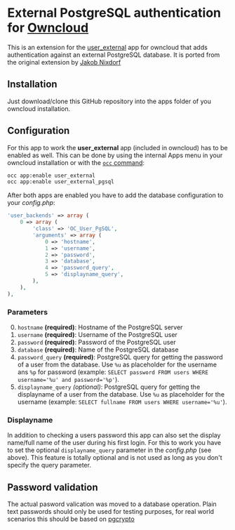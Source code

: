 # External PostgreSQL authentication for [Owncloud](https:/owncloud.com)

This is an extension for the [user_external](https://docs.nextcloud.com/server/12/admin_manual/configuration_user/user_auth_ftp_smb_imap.html) app for owncloud that adds authentication against an external PostgreSQL database. It is ported from the original extension by [Jakob Nixdorf](https://github.com/flocke/user_external_pgsql)

## Installation

Just download/clone this GitHub repository into the apps folder of you owncloud installation.

## Configuration

For this app to work the **user_external** app (included in owncloud) has to be enabled as well.
This can be done by using the internal Apps menu in your owncloud installation or with the [`occ` command](https://docs.nextcloud.com/server/12/admin_manual/configuration_server/occ_command.html):

```bash
occ app:enable user_external
occ app:enable user_external_pgsql
```

After both apps are enabled you have to add the database configuration to your _config.php_:

```php
'user_backends' => array (
    0 => array (
        'class' => 'OC_User_PgSQL',
        'arguments' => array (
            0 => 'hostname',
            1 => 'username',
            2 => 'password',
            3 => 'database',
            4 => 'password_query',
            5 => 'displayname_query',
        ),
    ),
),
```

### Parameters

0. `hostname` **(required)**: Hostname of the PostgreSQL server
1. `username` **(required)**: Username of the PostgreSQL user
2. `password` **(required)**: Password of the PostgreSQL user
3. `database` **(required)**: Name of the PostgreSQL database
4. `password_query` **(required)**: PostgreSQL query for getting the password of a user from the database. Use `%u` as placeholder for the username  ans `%p` for password (example: `SELECT password FROM users WHERE username='%u' and password='%p'`).
5. `displayname_query` *(optional)*: PostgreSQL query for getting the displayname of a user from the database. Use `%u` as placeholder for the username (example: `SELECT fullname FROM users WHERE username='%u'`).

### Displayname

In addition to checking a users password this app can also set the display name/full name of the user during his first login.
For this to work you have to set the optional `displayname_query` parameter in the _config.php_ (see above).
This feature is totally optional and is not used as long as you don't specify the query parameter.

## Password validation

The actual pasword valication was moved to a database operation. Plain text passwords should only be used for testing purposes, for real world scenarios this should be based on [pgcrypto](https://www.postgresql.org/docs/current/pgcrypto.html)
